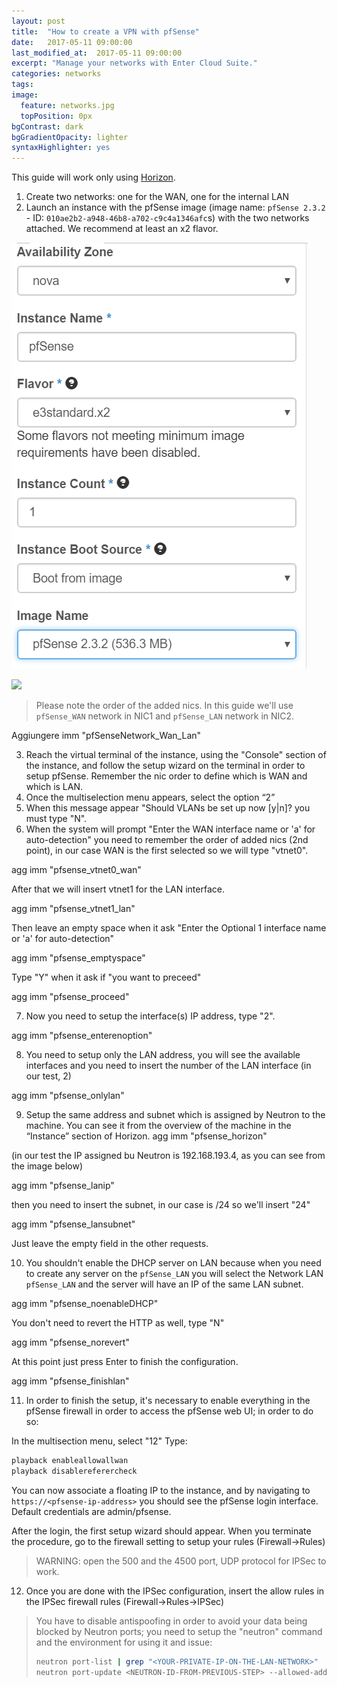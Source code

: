 ```yaml
---
layout: post
title:  "How to create a VPN with pfSense"
date:   2017-05-11 09:00:00
last_modified_at:  2017-05-11 09:00:00
excerpt: "Manage your networks with Enter Cloud Suite."
categories: networks
tags:
image:
  feature: networks.jpg
  topPosition: 0px
bgContrast: dark
bgGradientOpacity: lighter
syntaxHighlighter: yes
---
```


This guide will work only using [Horizon](https://horizon.entercloudsuite.com/).

1. Create two networks: one for the WAN, one for the internal LAN
2. Launch an instance with the pfSense image (image name: `pfSense 2.3.2` - ID: `010ae2b2-a948-46b8-a702-c9c4a1346afc`s) with the two networks attached. We recommend at least an x2 flavor.

![Aggiungere immagine "pfsense_creazioneimmagine"](assets/images/posts/pfsense_creazioneimmagine.PNG)

<img class="responsive-guide-img" src="{{ site.baseurl_posts_img }}pfsense_creazioneimmagine.PNG">

> Please note the order of the added nics.
> In this guide we'll use `pfSense_WAN` network in NIC1 and `pfSense_LAN` network in NIC2.

Aggiungere imm "pfSenseNetwork_Wan_Lan"

3. Reach the virtual terminal of the instance, using the "Console" section of the instance, and follow the setup wizard on the terminal in order to setup pfSense. Remember the nic order to define which is WAN and which is LAN.
4. Once the multiselection menu appears, select the option “2”
5. When this message appear "Should VLANs be set up now [y|n]? you must type "N".
6. When the system will prompt "Enter the WAN interface name or 'a' for auto-detection" you need to remember the order of added nics (2nd point), in our case WAN is the first selected so we will type "vtnet0".

agg imm "pfsense_vtnet0_wan"

After that we will insert vtnet1 for the LAN interface.

agg imm "pfsense_vtnet1_lan"

Then leave an empty space when it ask "Enter the Optional 1 interface name or 'a' for auto-detection"

agg imm "pfsense_emptyspace"

Type "Y" when it ask if "you want to preceed"

agg imm "pfsense_proceed"

7. Now you need to setup the interface(s) IP address, type "2".

agg imm "pfsense_enterenoption"

8. You need to setup only the LAN address, you will see the available interfaces and you need to insert the number of the LAN interface (in our test, 2)

agg imm "pfsense_onlylan"

9. Setup the same address and subnet which is assigned by Neutron to the machine. You can see it from the overview of the machine in the “Instance” section of Horizon.
agg imm "pfsense_horizon"

(in our test the IP assigned bu Neutron is 192.168.193.4, as you can see from the image below)

agg imm "pfsense_lanip"

then you need to insert the subnet, in our case is /24 so we'll insert "24"

agg imm "pfsense_lansubnet"

Just leave the empty field in the other requests.

10. You shouldn't enable the DHCP server on LAN because when you need to create any server on the `pfSense_LAN` you will select the Network LAN `pfSense_LAN` and the server will have an IP of the same LAN subnet.

agg imm "pfsense_noenableDHCP"

You don't need to revert the HTTP as well, type "N"

agg imm "pfsense_norevert"

At this point just press Enter to finish the configuration.

agg imm "pfsense_finishlan"

11. In order to finish the setup, it's necessary to enable everything in the pfSense firewall in order to access the pfSense web UI; in order to do so:

In the multisection menu, select "12"
Type:
```bash
playback enableallowallwan
playback disablereferercheck
```
You can now associate a floating IP to the instance, and by navigating to `https://<pfsense-ip-address>` you should see the pfSense login interface. Default credentials are admin/pfsense.

After the login, the first setup wizard should appear. When you terminate the procedure, go to the firewall setting to setup your rules (Firewall->Rules)

> WARNING: open the 500 and the 4500 port, UDP protocol for IPSec to work.

12. Once you are done with the IPSec configuration, insert the allow rules in the IPSec firewall rules (Firewall->Rules->IPSec)

>  You have to disable antispoofing in order to avoid your data being blocked by Neutron ports; you need to setup the "neutron" command and the environment for using it and issue:
> ```bash
> neutron port-list | grep "<YOUR-PRIVATE-IP-ON-THE-LAN-NETWORK>"
> neutron port-update <NEUTRON-ID-FROM-PREVIOUS-STEP> --allowed-address-pairs type=dict list=true ip_address=0.0.0.0/1 ip_address=128.0.0.0/1
> ```